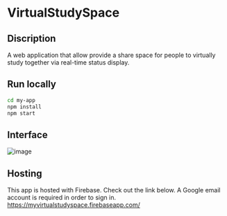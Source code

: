 # VirtualStudySpace

## Discription 

A web application that allow provide a share space for people to virtually study together via real-time status display. 

## Run locally 
```bash
cd my-app
npm install 
npm start
```

## Interface 
![image](https://user-images.githubusercontent.com/55317028/113566522-2c512e80-9650-11eb-8a05-4897e5ad39a4.png)



## Hosting 
This app is hosted with Firebase. Check out the link below. A Google email account is required in order to sign in.
https://myvirtualstudyspace.firebaseapp.com/

